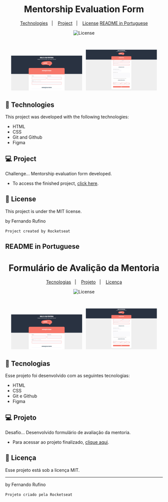 <h1 align="center">Mentorship Evaluation Form</h1>

<p align="center">
  <a href="#-technologies">Technologies</a>&nbsp;&nbsp;&nbsp;|&nbsp;&nbsp;&nbsp;
  <a href="#-project">Project</a>&nbsp;&nbsp;&nbsp;|&nbsp;&nbsp;&nbsp;
  <a href="#memo-license">License</a>
  <a href="#readme-in-portuguese">README in Portuguese</a>
</p>

<p align="center">
  <img alt="License" src="https://img.shields.io/static/v1?label=license&message=MIT&color=49AA26&labelColor=000000">
</p>

<br>
  
<p align="center">
  <img alt="Mentorship evaluation form - partial image" src="./images/form-parcial.png" width="45%">&nbsp;&nbsp;&nbsp;<img alt="Mentorship evaluation form - complete image" src="./images/form-completo.png" width="45%">
</p>

## 🚀 Technologies

This project was developed with the following technologies:

- HTML
- CSS
- Git and Github
- Figma

## 💻 Project

Challenge...
Mentorship evaluation form developed.

- To access the finished project, [click here](https://fernandoalvesrufino.github.io/form-avaliacao-da-mentoria/).

## :memo: License

This project is under the MIT license.

by Fernando Rufino

`Project created by Rocketseat`


## README in Portuguese

<h1 align="center"> Formulário de Avalição da Mentoria </h1>

<p align="center">

<p align="center">
  <a href="#-tecnologias">Tecnologias</a>&nbsp;&nbsp;&nbsp;|&nbsp;&nbsp;&nbsp;
  <a href="#-projeto">Projeto</a>&nbsp;&nbsp;&nbsp;|&nbsp;&nbsp;&nbsp;
  <a href="#memo-licença">Licença</a>
</p>

<p align="center">
  <img alt="License" src="https://img.shields.io/static/v1?label=license&message=MIT&color=49AA26&labelColor=000000">
</p>

<br>

<p align="center">
  <img alt="Página de avaliação da mentoria - imagem parcial" src="./images/form-parcial.png" width="45%">&nbsp;&nbsp;&nbsp;<img alt="Página de avaliação da mentoria - imagem completa" src="./images/form-completo.png" width="45%">
</p>

## 🚀 Tecnologias

Esse projeto foi desenvolvido com as seguintes tecnologias:

- HTML
- CSS
- Git e Github
- Figma

## 💻 Projeto

Desafio... 
Desenvolvido formulário de avaliação da mentoria.


- Para acessar ao projeto finalizado, [clique aqui](https://fernandoalvesrufino.github.io/form-avaliacao-da-mentoria/).

 
## :memo: Licença

Esse projeto está sob a licença MIT.

---

by Fernando Rufino

`Projeto criado pela Rocketseat`
